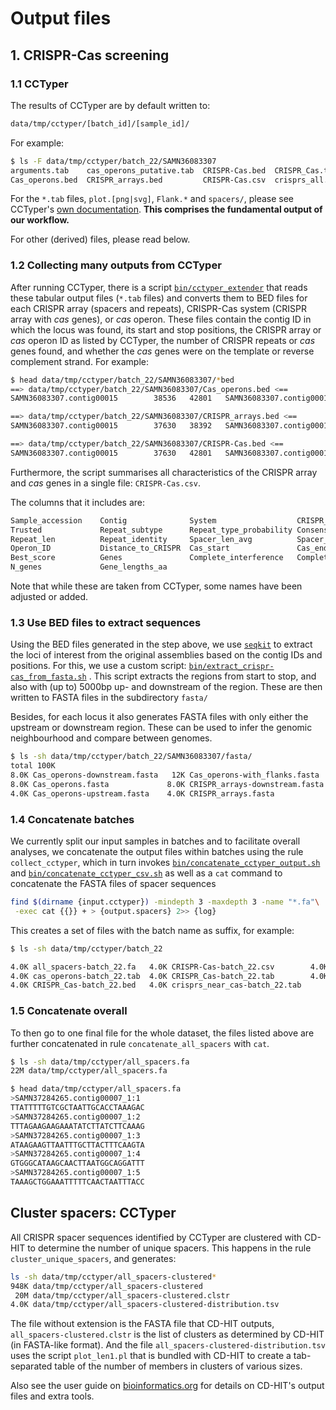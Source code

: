 # Output files

## 1. CRISPR-Cas screening

### 1.1 CCTyper

The results of CCTyper are by default written to:

``` bash
data/tmp/cctyper/[batch_id]/[sample_id]/
```

For example:

``` bash
$ ls -F data/tmp/cctyper/batch_22/SAMN36083307
arguments.tab    cas_operons_putative.tab  CRISPR-Cas.bed  CRISPR_Cas.tab   crisprs.gff           fasta/     Flank.njs  Flank.ntf  genes.tab  plot.png  spacers/
Cas_operons.bed  CRISPR_arrays.bed         CRISPR-Cas.csv  crisprs_all.tab  crisprs_near_cas.tab  Flank.ndb  Flank.not  Flank.nto  hmmer.tab  plot.svg
```

For the `*.tab` files, `plot.[png|svg]`, `Flank.*` and `spacers/`, please see
CCTyper's
[own documentation](https://github.com/Russel88/CRISPRCasTyper?tab=readme-ov-file#output-).
**This comprises the fundamental output of our workflow.**

For other (derived) files, please read below.

### 1.2 Collecting many outputs from CCTyper

After running CCTyper, there is a script
[`bin/cctyper_extender`](https://github.com/UtrechtUniversity/campylobacter-crisprscape/blob/main/bin/cctyper_extender.py)
that reads these tabular output files  (`*.tab` files) and converts them to
BED files for each CRISPR array (spacers and repeats), CRISPR-Cas system
(CRISPR array with _cas_ genes), or _cas_ operon.
These files contain the contig ID in which the locus was found, its start and
stop positions, the CRISPR array or _cas_ operon ID as listed by CCTyper,
the number of CRISPR repeats or _cas_ genes found,
and whether the _cas_ genes were on the template or reverse complement strand.
For example:

``` bash
$ head data/tmp/cctyper/batch_22/SAMN36083307/*bed
==> data/tmp/cctyper/batch_22/SAMN36083307/Cas_operons.bed <==
SAMN36083307.contig00015        38536   42801   SAMN36083307.contig00015@1      3       -

==> data/tmp/cctyper/batch_22/SAMN36083307/CRISPR_arrays.bed <==
SAMN36083307.contig00015        37630   38392   SAMN36083307.contig00015_1      12      -

==> data/tmp/cctyper/batch_22/SAMN36083307/CRISPR-Cas.bed <==
SAMN36083307.contig00015        37630   42801   SAMN36083307.contig00015_1      12      -
```

Furthermore, the script summarises all characteristics of the CRISPR array and
_cas_ genes in a single file: `CRISPR-Cas.csv`.

The columns that it includes are:

``` bash
Sample_accession    Contig              System                  CRISPR_ID           CRISPR_start    CRISPR_end
Trusted             Repeat_subtype      Repeat_type_probability Consensus_repeat    N_repeats
Repeat_len          Repeat_identity     Spacer_len_avg          Spacer_identity     Spacer_len_sem
Operon_ID           Distance_to_CRISPR  Cas_start               Cas_end             Best_type
Best_score          Genes               Complete_interference   Complete_adaptation Strand_cas
N_genes             Gene_lengths_aa
```

Note that while these are taken from CCTyper, some names have been adjusted
or added.

### 1.3 Use BED files to extract sequences

Using the BED files generated in the step above, we use
[`seqkit`](https://bioinf.shenwei.me/seqkit/usage/#subseq)
to extract the loci of interest from the original assemblies based on the
contig IDs and positions.
For this, we use a custom script:
[`bin/extract_crispr-cas_from_fasta.sh`](https://github.com/UtrechtUniversity/campylobacter-crisprscape/blob/main/bin/extract_crispr-cas_from_fasta.sh)
.
This script extracts the regions from start to stop, and also with (up to)
5000bp up- and downstream of the region. These are then written to FASTA files
in the subdirectory `fasta/`

Besides, for each locus it also generates FASTA files with only either the
upstream or downstream region. These can be used to infer the genomic
neighbourhood and compare between genomes.

``` bash
$ ls -sh data/tmp/cctyper/batch_22/SAMN36083307/fasta/
total 100K
8.0K Cas_operons-downstream.fasta   12K Cas_operons-with_flanks.fasta   8.0K CRISPR_arrays-upstream.fasta     8.0K CRISPR-Cas.fasta
8.0K Cas_operons.fasta             8.0K CRISPR_arrays-downstream.fasta   12K CRISPR_arrays-with_flanks.fasta  4.0K CRISPR-Cas-upstream.fasta
4.0K Cas_operons-upstream.fasta    4.0K CRISPR_arrays.fasta             8.0K CRISPR-Cas-downstream.fasta       16K CRISPR-Cas-with_flanks.fasta
```

### 1.4 Concatenate batches

We currently split our input samples in batches and to facilitate overall
analyses, we concatenate the output files within batches using the rule
`collect_cctyper`, which in turn invokes
[`bin/concatenate_cctyper_output.sh`](https://github.com/UtrechtUniversity/campylobacter-crisprscape/blob/main/bin/concatenate_cctyper_output.sh)
and
[`bin/concatenate_cctyper_csv.sh`](https://github.com/UtrechtUniversity/campylobacter-crisprscape/blob/main/bin/concatenate_cctyper_csv.sh)
as well as a `cat` command to concatenate the FASTA files of spacer sequences

``` bash
find $(dirname {input.cctyper}) -mindepth 3 -maxdepth 3 -name "*.fa"\
 -exec cat {{}} + > {output.spacers} 2>> {log}
```

This creates a set of files with the batch name as suffix, for example:

``` bash
$ ls -sh data/tmp/cctyper/batch_22

4.0K all_spacers-batch_22.fa   4.0K CRISPR-Cas-batch_22.csv        4.0K crisprs_orphan-batch_22.tab
4.0K cas_operons-batch_22.tab  4.0K CRISPR_Cas-batch_22.tab        4.0K crisprs_all-batch_22.tab
4.0K CRISPR_Cas-batch_22.bed   4.0K crisprs_near_cas-batch_22.tab
```

### 1.5 Concatenate overall

To then go to one final file for the whole dataset, the files listed above
are further concatenated in rule `concatenate_all_spacers` with `cat`.

``` bash
$ ls -sh data/tmp/cctyper/all_spacers.fa
22M data/tmp/cctyper/all_spacers.fa

$ head data/tmp/cctyper/all_spacers.fa
>SAMN37284265.contig00007_1:1
TTATTTTTGTCGCTAATTGCACCTAAAGAC
>SAMN37284265.contig00007_1:2
TTTAGAAGAAGAAATATCTTATCTTCAAAG
>SAMN37284265.contig00007_1:3
ATAAGAAGTTAATTTGCTTACTTTCAAGTA
>SAMN37284265.contig00007_1:4
GTGGGCATAAGCAACTTAATGGCAGGATTT
>SAMN37284265.contig00007_1:5
TAAAGCTGGAAATTTTTCAACTAATTTACC
```

## Cluster spacers: CCTyper

All CRISPR spacer sequences identified by CCTyper are clustered with
CD-HIT to determine the number of unique spacers. This happens in the rule
`cluster_unique_spacers`, and generates:

``` bash
ls -sh data/tmp/cctyper/all_spacers-clustered*
948K data/tmp/cctyper/all_spacers-clustered
 20M data/tmp/cctyper/all_spacers-clustered.clstr
4.0K data/tmp/cctyper/all_spacers-clustered-distribution.tsv
```

The file without extension is the FASTA file that CD-HIT outputs,
`all_spacers-clustered.clstr` is the list of clusters as determined
by CD-HIT (in FASTA-like format). And the file
`all_spacers-clustered-distribution.tsv` uses the script `plot_len1.pl` that
is bundled with CD-HIT to create a tab-separated table of the number of
members in clusters of various sizes.

Also see the user guide on
[bioinformatics.org](https://www.bioinformatics.org/cd-hit/cd-hit-user-guide)
for details on CD-HIT's output files and extra tools.
